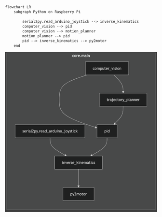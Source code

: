```mermaid
flowchart LR
    subgraph Python on Raspberry Pi

        serial2py.read_arduino_joystick --> inverse_kinematics
        computer_vision --> pid
        computer_vision --> motion_planner
        motion_planner --> pid
        pid --> inverse_kinematics --> py2motor
    end
```
![rendered mermaid architecture](image.png)
